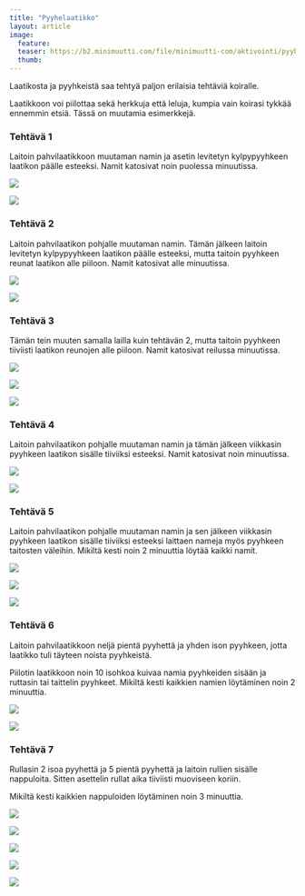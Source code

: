 ```yaml
---
title: "Pyyhelaatikko"
layout: article
image:
  feature:
  teaser: https://b2.minimuutti.com/file/minimuutti-com/aktivointi/pyyhelaatikko/DSC44367-245px.jpg
  thumb:
---
```


Laatikosta ja pyyhkeistä saa tehtyä paljon erilaisia tehtäviä koiralle.

Laatikkoon voi piilottaa sekä herkkuja että leluja, kumpia vain koirasi tykkää ennemmin etsiä. Tässä on muutamia esimerkkejä.

### Tehtävä 1

Laitoin pahvilaatikkoon muutaman namin ja asetin levitetyn kylpypyyhkeen laatikon päälle esteeksi. Namit katosivat noin puolessa minuutissa.

![](https://b2.minimuutti.com/file/minimuutti-com/aktivointi/pyyhelaatikko/DSC44347-800px.jpg)

![](https://b2.minimuutti.com/file/minimuutti-com/aktivointi/pyyhelaatikko/DSC44334-800px.jpg)

### Tehtävä 2

Laitoin pahvilaatikon pohjalle muutaman namin. Tämän jälkeen laitoin levitetyn kylpypyyhkeen laatikon päälle esteeksi, mutta taitoin pyyhkeen reunat laatikon alle piiloon. Namit katosivat alle minuutissa.

![](https://b2.minimuutti.com/file/minimuutti-com/aktivointi/pyyhelaatikko/DSC44425-800px.jpg)

![](https://b2.minimuutti.com/file/minimuutti-com/aktivointi/pyyhelaatikko/DSC44440-800px.jpg)

### Tehtävä 3

Tämän tein muuten samalla lailla kuin tehtävän 2, mutta taitoin pyyhkeen tiiviisti laatikon reunojen alle piiloon. Namit katosivat reilussa minuutissa.

![](https://b2.minimuutti.com/file/minimuutti-com/aktivointi/pyyhelaatikko/DSC44452-800px.jpg)

![](https://b2.minimuutti.com/file/minimuutti-com/aktivointi/pyyhelaatikko/DSC44456-800px.jpg)

![](https://b2.minimuutti.com/file/minimuutti-com/aktivointi/pyyhelaatikko/DSC44476-800px.jpg)

### Tehtävä 4

Laitoin pahvilaatikon pohjalle muutaman namin ja tämän jälkeen viikkasin pyyhkeen laatikon sisälle tiiviiksi esteeksi. Namit katosivat noin minuutissa.

![](https://b2.minimuutti.com/file/minimuutti-com/aktivointi/pyyhelaatikko/DSC44355-800px.jpg)

![](https://b2.minimuutti.com/file/minimuutti-com/aktivointi/pyyhelaatikko/DSC44393-800px.jpg)

### Tehtävä 5

Laitoin pahvilaatikon pohjalle muutaman namin ja sen jälkeen viikkasin pyyhkeen laatikon sisälle tiiviiksi esteeksi laittaen nameja myös pyyhkeen taitosten väleihin. Mikiltä kesti noin 2 minuuttia löytää kaikki namit.

![](https://b2.minimuutti.com/file/minimuutti-com/aktivointi/pyyhelaatikko/DSC44485-800px.jpg)

![](https://b2.minimuutti.com/file/minimuutti-com/aktivointi/pyyhelaatikko/DSC44523-800px.jpg)

![](https://b2.minimuutti.com/file/minimuutti-com/aktivointi/pyyhelaatikko/DSC44548-800px.jpg)

### Tehtävä 6

Laitoin pahvilaatikkoon neljä pientä pyyhettä ja yhden ison pyyhkeen, jotta laatikko tuli täyteen noista pyyhkeistä.

Piilotin laatikkoon noin 10 isohkoa kuivaa namia pyyhkeiden sisään ja ruttasin tai taittelin pyyhkeet. Mikiltä kesti kaikkien namien löytäminen noin 2 minuuttia.

![](https://b2.minimuutti.com/file/minimuutti-com/aktivointi/pyyhelaatikko/DSC32957-800px.jpg)

![](https://b2.minimuutti.com/file/minimuutti-com/aktivointi/pyyhelaatikko/DSC32953-800px.jpg)

### Tehtävä 7

Rullasin 2 isoa pyyhettä ja 5 pientä pyyhettä ja laitoin rullien sisälle nappuloita. Sitten asettelin rullat aika tiiviisti muoviseen koriin.

Mikiltä kesti kaikkien nappuloiden löytäminen noin 3 minuuttia.

![](https://b2.minimuutti.com/file/minimuutti-com/aktivointi/pyyhelaatikko/DS05276-800px.jpg)

![](https://b2.minimuutti.com/file/minimuutti-com/aktivointi/pyyhelaatikko/DS05291-800px.jpg)

![](https://b2.minimuutti.com/file/minimuutti-com/aktivointi/pyyhelaatikko/DS05300-800px.jpg)

![](https://b2.minimuutti.com/file/minimuutti-com/aktivointi/pyyhelaatikko/DS05306-800px.jpg)

![](https://b2.minimuutti.com/file/minimuutti-com/aktivointi/pyyhelaatikko/DS05320-800px.jpg)
